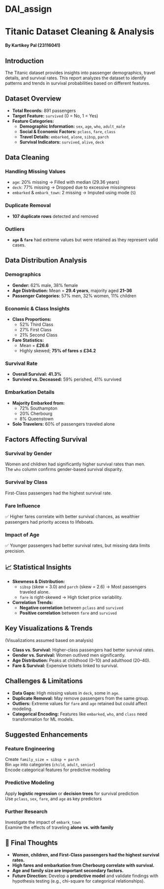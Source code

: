 # DAI_assign
# Titanic Dataset Cleaning & Analysis  
**By Kartikey Pal (23116041)**  

## Introduction  
The Titanic dataset provides insights into passenger demographics, travel details, and survival rates. This report analyzes the dataset to identify patterns and trends in survival probabilities based on different features.  

##  Dataset Overview  
- **Total Records:** 891 passengers  
- **Target Feature:** `survived` (0 = No, 1 = Yes)  
- **Feature Categories:**  
  - **Demographic Information:** `sex`, `age`, `who`, `adult_male`  
  - **Social & Economic Factors:** `pclass`, `fare`, `class`  
  - **Travel Details:** `embarked`, `alone`, `sibsp`, `parch`  
  - **Survival Indicators:** `survived`, `alive`, `deck`  

## Data Cleaning  
### Handling Missing Values  
- `age`: 20% missing → Filled with median (29.36 years)  
- `deck`: 77% missing → Dropped due to excessive missingness  
- `embarked` & `embark_town`: 2 missing → Imputed using mode (`S`)  

### Duplicate Removal  
- **107 duplicate rows** detected and removed  

### Outliers  
- **`age` & `fare`** had extreme values but were retained as they represent valid cases.  

##  Data Distribution Analysis  
### Demographics  
- **Gender:** 62% male, 38% female  
- **Age Distribution:** Mean = **29.4 years**, majority aged **21–36**  
- **Passenger Categories:** 57% men, 32% women, 11% children  

### Economic & Class Insights  
- **Class Proportions:**  
  - 52% Third Class  
  - 27% First Class  
  - 21% Second Class  
- **Fare Statistics:**  
  - Mean = **£26.6**  
  - Highly skewed; **75% of fares ≤ £34.2**  

### Survival Rate  
- **Overall Survival:** **41.3%**  
- **Survived vs. Deceased:** 59% perished, 41% survived  

### Embarkation Details  
- **Majority Embarked from:**  
  - 72% Southampton  
  - 20% Cherbourg  
  - 8% Queenstown  
- **Solo Travelers:** 60% of passengers traveled alone  

## Factors Affecting Survival  
### **Survival by Gender**  
Women and children had significantly higher survival rates than men.  
The `who` column confirms gender-based survival disparity.  

### **Survival by Class**  
First-Class passengers had the highest survival rate.  

### **Fare Influence**  
✅ Higher fares correlate with better survival chances, as wealthier passengers had priority access to lifeboats.  

### **Impact of Age**  
✅ Younger passengers had better survival rates, but missing data limits precision.  

## 📈 Statistical Insights  
- **Skewness & Distribution:**  
  - `sibsp` (skew = 3.0) and `parch` (skew = 2.6) → Most passengers traveled alone.  
  - `fare` is right-skewed → High ticket price variability.  
- **Correlation Trends:**  
  - **Negative correlation** between `pclass` and `survived`  
  - **Positive correlation** between `fare` and `survived`  

## Key Visualizations & Trends  
(Visualizations assumed based on analysis)  
- **Class vs. Survival:** Higher-class passengers had better survival rates.  
- **Gender vs. Survival:** Women outlived men significantly.  
- **Age Distribution:** Peaks at childhood (0–10) and adulthood (20–40).  
- **Fare & Survival:** Expensive tickets linked to survival.  

## Challenges & Limitations  
- **Data Gaps:** High missing values in `deck`, some in `age`.  
- **Duplicate Removal:** May remove passengers from the same group.  
- **Outliers:** Extreme values for `fare` and `age` retained but could affect modeling.  
- **Categorical Encoding:** Features like `embarked`, `who`, and `class` need transformation for ML models.  

## Suggested Enhancements  
### **Feature Engineering**  
Create `family_size = sibsp + parch`  
Bin `age` into categories (`child`, `adult`, `senior`)  
Encode categorical features for predictive modeling  

### **Predictive Modeling**  
Apply **logistic regression** or **decision trees** for survival prediction  
Use `pclass`, `sex`, `fare`, and `age` as key predictors  

### **Further Research**  
Investigate the impact of `embark_town`  
Examine the effects of traveling **alone vs. with family**  

## 🏁 Final Thoughts  
- **Women, children, and First-Class passengers had the highest survival rates.**  
- **High fares and embarkation from Cherbourg correlate with survival.**  
- **Age and family size are important secondary factors.**  
- **Future Direction:** Develop a **predictive model** and validate findings with hypothesis testing (e.g., chi-square for categorical relationships).  










